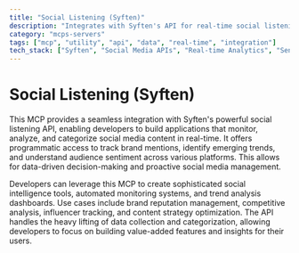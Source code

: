 ```yaml
---
title: "Social Listening (Syften)"
description: "Integrates with Syften's API for real-time social listening, content categorization, and trend analysis to enhance social media strategies."
category: "mcps-servers"
tags: ["mcp", "utility", "api", "data", "real-time", "integration"]
tech_stack: ["Syften", "Social Media APIs", "Real-time Analytics", "Sentiment Analysis", "Content Categorization"]
---
```


# Social Listening (Syften)

This MCP provides a seamless integration with Syften's powerful social listening API, enabling developers to build applications that monitor, analyze, and categorize social media content in real-time. It offers programmatic access to track brand mentions, identify emerging trends, and understand audience sentiment across various platforms. This allows for data-driven decision-making and proactive social media management.

Developers can leverage this MCP to create sophisticated social intelligence tools, automated monitoring systems, and trend analysis dashboards. Use cases include brand reputation management, competitive analysis, influencer tracking, and content strategy optimization. The API handles the heavy lifting of data collection and categorization, allowing developers to focus on building value-added features and insights for their users.
